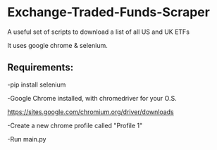 # Exchange-Traded-Funds-Scraper
A useful set of scripts to download a list of all US and UK ETFs

It uses google chrome & selenium.

## Requirements:

-pip install selenium

-Google Chrome installed, with chromedriver for your O.S.

https://sites.google.com/chromium.org/driver/downloads

-Create a new chrome profile called "Profile 1"

-Run main.py
